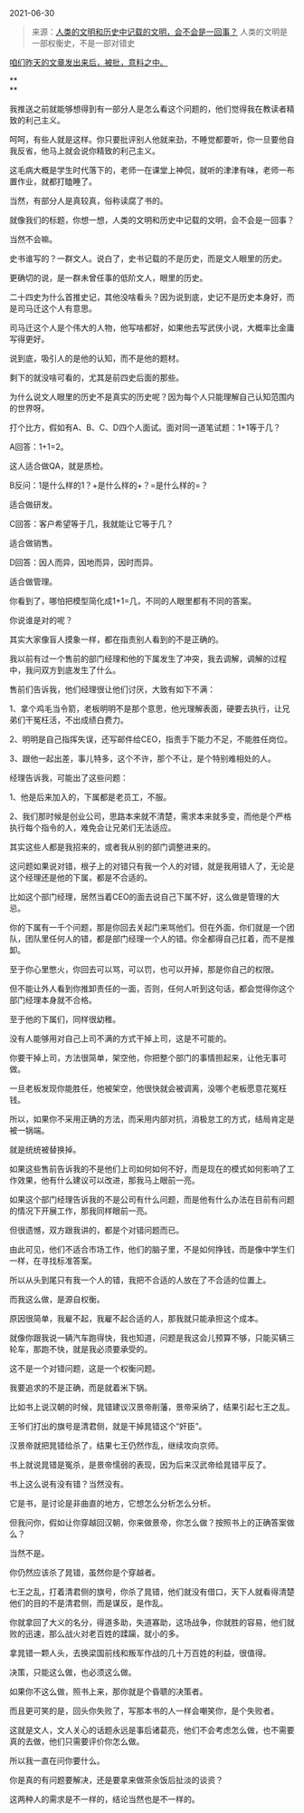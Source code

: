 2021-06-30

> 来源：[人类的文明和历史中记载的文明，会不会是一回事？](http://mp.weixin.qq.com/s?__biz=MzU3NDc5Nzc0NQ==&mid=2247504803&idx=2&sn=66261bf8d781d16a66ff5a15ad9ab001&chksm=fd2e717dca59f86b0225954ec621d73b3123b25ca7a6b08e6e29f500cca56dc7c292564d5c66&scene=27#wechat_redirect)
> 人类的文明是一部权衡史，不是一部对错史

[咱们昨天的文章发出来后，被批，意料之中。](http://mp.weixin.qq.com/s?__biz=MzU3NDc5Nzc0NQ==&mid=2247504733&idx=2&sn=cd89c56650814e09263ca9f83f5c1869&chksm=fd2e7183ca59f895a6c2c0cef01b804bd5e7cf1b666a8e2fa7daa3a6843a3a207aa9b3a5b1a2&scene=21#wechat_redirect)

 **  
**

我推送之前就能够想得到有一部分人是怎么看这个问题的，他们觉得我在教读者精致的利己主义。  

  

呵呵，有些人就是这样。你只要批评别人他就来劲，不睡觉都要听，你一旦要他自我反省，他马上就会说你精致的利己主义。

  

这毛病大概是学生时代落下的，老师一在课堂上神侃，就听的津津有味，老师一布置作业，就都打瞌睡了。

  

当然，有部分人是真较真，俗称读腐了书的。

  

就像我们的标题，你想一想，人类的文明和历史中记载的文明，会不会是一回事？

  

当然不会嘛。

  

史书谁写的？一群文人。说白了，史书记载的不是历史，而是文人眼里的历史。

  

更确切的说，是一群未曾任事的低阶文人，眼里的历史。

  

二十四史为什么首推史记，其他没啥看头？因为说到底，史记不是历史本身好，而是司马迁这个人有意思。

  

司马迁这个人是个伟大的人物，他写啥都好，如果他去写武侠小说，大概率比金庸写得更好。

  

说到底，吸引人的是他的认知，而不是他的题材。

  

剩下的就没啥可看的，尤其是前四史后面的那些。  

  

为什么说文人眼里的历史不是真实的历史呢？因为每个人只能理解自己认知范围内的世界呀。

  

打个比方，假如有A、B、C、D四个人面试。面对同一道笔试题：1+1等于几？

  

A回答：1+1=2。

这人适合做QA，就是质检。

  

B反问：1是什么样的1？+是什么样的+？=是什么样的=？

适合做研发。

  

C回答：客户希望等于几，我就能让它等于几？

适合做销售。

  

D回答：因人而异，因地而异，因时而异。

适合做管理。

  

你看到了，哪怕把模型简化成1+1=几，不同的人眼里都有不同的答案。

  

你说谁是对的呢？

  

其实大家像盲人摸象一样，都在指责别人看到的不是正确的。  

  

我以前有过一个售前的部门经理和他的下属发生了冲突，我去调解，调解的过程中，我问双方到底发生了什么。

  

售前们告诉我，他们经理很让他们讨厌，大致有如下不满：

1、拿个鸡毛当令箭，老板明明不是那个意思，他光理解表面，硬要去执行，让兄弟们干冤枉活，不出成绩白费力。

2、明明是自己指挥失误，还写邮件给CEO，指责手下能力不足，不能胜任岗位。

3、跟他一起出差，事儿特多，这个不许，那个不让，是个特别难相处的人。

  

经理告诉我，可能出了这些问题：

1、他是后来加入的，下属都是老员工，不服。

2、我们那时候是创业公司，思路本来就不清楚，需求本来就多变，而他是个严格执行每个指令的人，难免会让兄弟们无法适应。

  

其实这些人都是我招来的，或者我从别的部门调整进来的。

  

这问题如果说对错，根子上的对错只有我一个人的对错，就是我用错人了，无论是这个经理还是他的下属，都是不合适的。

  

比如这个部门经理，居然当着CEO的面去说自己下属不好，这么做是管理的大忌。

  

你的下属有一千个问题，那是你回去关起门来骂他们。但在外面，你们就是一个团队，团队里任何人的错，都是部门经理一个人的错。你全都得自己扛着，而不是推卸。

  

至于你心里憋火，你回去可以骂，可以罚，也可以开掉，那是你自己的权限。

  

但不能让外人看到你推卸责任的一面，否则，任何人听到这句话，都会觉得你这个部门经理本身就不合格。

  

至于他的下属们，同样很幼稚。

  

没有人能够用对自己上司不满的方式干掉上司，这是不可能的。

  

你要干掉上司，方法很简单，架空他，你把整个部门的事情担起来，让他无事可做。

  

一旦老板发现你能胜任，他被架空，他很快就会被调离，没哪个老板愿意花冤枉钱。

  

所以，如果你不采用正确的方法，而采用内部对抗，消极怠工的方式，结局肯定是被一锅端。

  

就是统统被替换掉。

  

如果这些售前告诉我的不是他们上司如何如何不好，而是现在的模式如何影响了工作效果，他有什么建议可以改进，那我马上眼前一亮。

  

如果这个部门经理告诉我的不是公司有什么问题，而是他有什么办法在目前有问题的情况下开展工作，那我同样眼前一亮。

  

但很遗憾，双方跟我讲的，都是个对错问题而已。

  

由此可见，他们不适合市场工作，他们的脑子里，不是如何挣钱，而是像中学生们一样，在寻找标准答案。

  

所以从头到尾只有我一个人的错，我把不合适的人放在了不合适的位置上。

  

而我这么做，是源自权衡。  

  

原因很简单，我雇不起，我雇不起合适的人，那我就只能承担这个成本。  

  

就像你跟我说一辆汽车跑得快，我也知道，问题是我这会儿预算不够，只能买辆三轮车，那跑不快，就是我必须要承受的。  

  

这不是一个对错问题，这是一个权衡问题。  

  

我要追求的不是正确，而是就着米下锅。

  

比如书上说汉朝的时候，晁错建议汉景帝削藩，景帝采纳了，结果引起七王之乱。

  

王爷们打出的旗号是清君侧，就是干掉晁错这个“奸臣”。

  

汉景帝就把晁错给杀了，结果七王仍然作乱，继续攻向京师。

  

书上就说晁错是冤杀，是景帝懦弱的表现，因为后来汉武帝给晁错平反了。

  

书上这么说有没有错？当然没有。

  

它是书，是讨论是非曲直的地方，它想怎么分析怎么分析。

  

但我问你，假如让你穿越回汉朝，你来做景帝，你怎么做？按照书上的正确答案做么？

  

当然不是。

  

你仍然应该杀了晁错，虽然你是个穿越者。

  

七王之乱，打着清君侧的旗号，你杀了晁错，他们就没有借口，天下人就看得清楚他们的目的不是清君侧，而是谋反，是作乱。

  

你就拿回了大义的名分，得道多助，失道寡助，这场战争，你就胜的容易，他们就败的迅速，那么战火对老百姓的蹂躏，就小的多。

  

拿晁错一颗人头，去换梁国前线和叛军作战的几十万百姓的利益，很值得。

  

决策，只能这么做，也必须这么做。

  

如果你不这么做，照书上来，那你就是个昏聩的决策者。

  

而且更可笑的是，回头你失败了，写那本书的人一样会嘲笑你，是个失败者。

  

这就是文人，文人关心的话题永远是事后诸葛亮，他们不会考虑怎么做，也不需要真的去做，他们只需要评价你怎么做。

  

所以我一直在问你要什么。

  

你是真的有问题要解决，还是要拿来做茶余饭后扯淡的谈资？

  

这两种人的需求是不一样的，结论当然也是不一样的。

